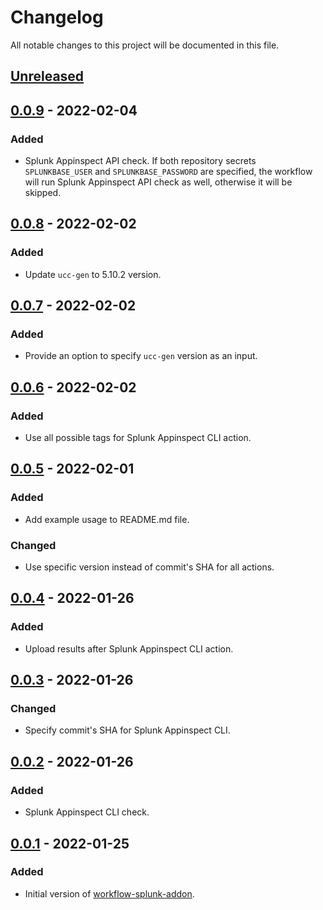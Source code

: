 # Changelog
All notable changes to this project will be documented in this file.

## [Unreleased]

## [0.0.9] - 2022-02-04
### Added
- Splunk Appinspect API check. If both repository secrets `SPLUNKBASE_USER` and `SPLUNKBASE_PASSWORD` are specified, the workflow will run Splunk Appinspect API check as well, otherwise it will be skipped.

## [0.0.8] - 2022-02-02
### Added
- Update `ucc-gen` to 5.10.2 version.

## [0.0.7] - 2022-02-02
### Added
- Provide an option to specify `ucc-gen` version as an input.

## [0.0.6] - 2022-02-02
### Added
- Use all possible tags for Splunk Appinspect CLI action.

## [0.0.5] - 2022-02-01
### Added
- Add example usage to README.md file.

### Changed
- Use specific version instead of commit's SHA for all actions.

## [0.0.4] - 2022-01-26
### Added
- Upload results after Splunk Appinspect CLI action.

## [0.0.3] - 2022-01-26
### Changed
- Specify commit's SHA for Splunk Appinspect CLI.

## [0.0.2] - 2022-01-26
### Added
- Splunk Appinspect CLI check.

## [0.0.1] - 2022-01-25
### Added
- Initial version of [workflow-splunk-addon](https://github.com/artemrys/workflow-splunk-addon).

[Unreleased]: https://github.com/artemrys/workflow-splunk-addon/compare/v0.0.9...HEAD
[0.0.9]: https://github.com/artemrys/workflow-splunk-addon/compare/v0.0.8...v0.0.9
[0.0.8]: https://github.com/artemrys/workflow-splunk-addon/compare/v0.0.7...v0.0.8
[0.0.7]: https://github.com/artemrys/workflow-splunk-addon/compare/v0.0.6...v0.0.7
[0.0.6]: https://github.com/artemrys/workflow-splunk-addon/compare/v0.0.5...v0.0.6
[0.0.5]: https://github.com/artemrys/workflow-splunk-addon/compare/v0.0.4...v0.0.5
[0.0.4]: https://github.com/artemrys/workflow-splunk-addon/compare/v0.0.3...v0.0.4
[0.0.3]: https://github.com/artemrys/workflow-splunk-addon/compare/v0.0.2...v0.0.3
[0.0.2]: https://github.com/artemrys/workflow-splunk-addon/compare/v0.0.1...v0.0.2
[0.0.1]: https://github.com/artemrys/workflow-splunk-addon/releases/tag/v0.0.1
